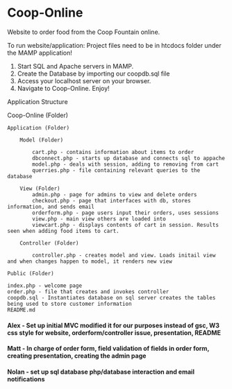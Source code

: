 # Coop-Online

Website to order food from the Coop Fountain online. 

To run website/application:
Project files need to be in htcdocs folder under the MAMP application!

1) Start SQL and Apache servers in MAMP.
2) Create the Database by importing our coopdb.sql file
3) Access your localhost server on your browser.
4) Navigate to Coop-Online. Enjoy!


Application Structure


Coop-Online (Folder)

	Application (Folder) 

		Model (Folder) 
		
			cart.php - contains information about items to order
			dbconnect.php - starts up database and connects sql to appache
			model.php - deals with session, adding to removing from cart
			querries.php - file containing relevant queries to the database

		View (Folder)
			admin.php - page for admins to view and delete orders
			checkout.php - page that interfaces with db, stores information, and sends email
			orderform.php - page users input their orders, uses sessions
			view.php - main view others are loaded into
			viewcart.php - displays contents of cart in session. Results seen when adding food items to cart.

		Controller (Folder)

			controller.php - creates model and view. Loads initail view and when changes happen to model, it renders new view

	Public (Folder)

	index.php - welcome page
	order.php - file that creates and invokes controller
	coopdb.sql - Instantiates database on sql server creates the tables being used to store customer information
	README.md


#### Alex - Set up initial MVC modified it for our purposes instead of gsc, W3 css style for website, orderform/controller issue, presentation, README

#### Matt - In charge of order form, field validation of fields in order form, creating presentation, creating the admin page

#### Nolan - set up sql database php/database interaction and email notifications
